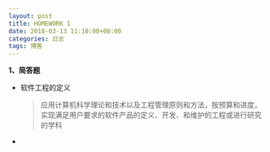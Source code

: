 ```yaml
---
layout: post
title: HOMEWORK 1
date: 2018-03-13 11:10:00+00:00
categories: 日志
tags: 博客
---
```


**1、简答题**</br>

- 软件工程的定义 
  >应用计算机科学理论和技术以及工程管理原则和方法，按预算和进度，实现满足用户要求的软件产品的定义、开发、和维护的工程或进行研究的学科
- 

